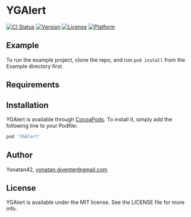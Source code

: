 # YGAlert

[![CI Status](https://img.shields.io/travis/Yonatan42/YGAlert.svg?style=flat)](https://travis-ci.org/Yonatan42/YGAlert)
[![Version](https://img.shields.io/cocoapods/v/YGAlert.svg?style=flat)](https://cocoapods.org/pods/YGAlert)
[![License](https://img.shields.io/cocoapods/l/YGAlert.svg?style=flat)](https://cocoapods.org/pods/YGAlert)
[![Platform](https://img.shields.io/cocoapods/p/YGAlert.svg?style=flat)](https://cocoapods.org/pods/YGAlert)

## Example

To run the example project, clone the repo, and run `pod install` from the Example directory first.

## Requirements

## Installation

YGAlert is available through [CocoaPods](https://cocoapods.org). To install
it, simply add the following line to your Podfile:

```ruby
pod 'YGAlert'
```

## Author

Yonatan42, yonatan.giventer@gmail.com

## License

YGAlert is available under the MIT license. See the LICENSE file for more info.
